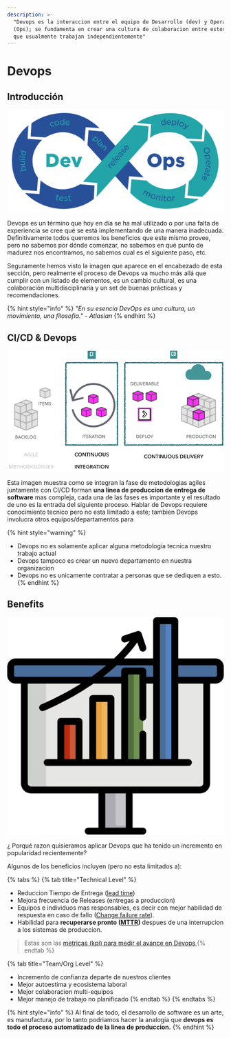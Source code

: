 ```yaml
---
description: >-
  "Devops es la interaccion entre el equipo de Desarrollo (dev) y Operaciones
  (Ops); se fundamenta en crear una cultura de colaboracion entre estos equipos
  que usualmente trabajan independientemente"
---
```


# Devops

## Introducción

![Fases en Devops](../../.gitbook/assets/download-2.png)

Devops es un término que hoy en día se ha mal utilizado o por una falta de experiencia se cree qué se está implementando de una manera inadecuada. Definitivamente todos queremos los beneficios que este mismo provee, pero no sabemos por dónde comenzar, no sabemos en qué punto de madurez nos encontramos, no sabemos cual es el siguiente paso, etc.



Seguramente hemos visto la imagen que aparece en el encabezado de esta sección, pero realmente el proceso de Devops va mucho más allá que cumplir con un listado de elementos, es un cambio cultural, es una colaboración multidisciplinaria y un set de buenas prácticas y recomendaciones.

{% hint style="info" %}
_"En su esencia DevOps es una cultura, un movimiento, una filosofia." - Atlasian_
{% endhint %}



##  CI/CD & Devops

![Como CI/CD se integra con Devops](../../.gitbook/assets/image%20%281%29.png)

Esta imagen muestra como se integran la fase de metodologias agiles juntamente con CI/CD forman  **una linea de produccion de entrega de software** mas compleja, cada una de las fases es importante y el resultado de uno es la entrada del siguiente proceso. Hablar de Devops requiere conocimiento tecnico pero no esta limitado a este; tambien Devops involucra otros equipos/departamentos para 

{% hint style="warning" %}
* Devops no es solamente aplicar alguna metodologia tecnica nuestro trabajo actual
* Devops tampoco es crear un nuevo departamento en nuestra organizacion
* Devops no es unicamente contratar a personas que se dediquen a esto.
{% endhint %}



## Benefits

![&#xBF; Beneficios?](../../.gitbook/assets/diagram-1.png)

 ¿ Porqué razon quisieramos aplicar  Devops que ha tenido un incremento en popularidad recientemente? 

Algunos de los beneficios incluyen \(pero no esta limitados a\):

{% tabs %}
{% tab title="Technical Level" %}
* Reduccion Tiempo de Entrega \([lead time](https://en.wikipedia.org/wiki/Lead_time)\)
* Mejora frecuencia de Releases \(entregas a produccion\)
* Equipos e individuos mas responsables, es decir con mejor habilidad de respuesta en caso de fallo \([Change failure rate](https://circleci.com/blog/what-does-the-change-fail-rate-tell-us-about-high-performing-teams/)\).
* Habilidad para **recuperarse pronto  \(**[**MTTR**](https://en.wikipedia.org/wiki/Mean_time_to_recovery)**\)** despues de una interrupcion a los sistemas de produccion. 

> Estas son las [metricas \(kpi\) para medir el avance en Devops ](https://devops.com/metrics-devops/)
{% endtab %}

{% tab title="Team/Org Level" %}
* Incremento de confianza departe de nuestros clientes
* Mejor autoestima y ecosistema laboral
* Mejor colaboracion multi-equipos
* Mejor manejo de trabajo no planificado
{% endtab %}
{% endtabs %}

{% hint style="info" %}
Al final de todo, el desarrollo de software es un arte, es manufactura, por lo tanto podriamos hacer la analogia que **devops es todo el proceso automatizado de la linea de produccion.**
{% endhint %}

